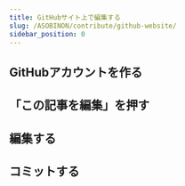 ```yaml
---
title: GitHubサイト上で編集する
slug: /ASOBINON/contribute/github-website/
sidebar_position: 0
---
```


## GitHubアカウントを作る

## 「この記事を編集」を押す

## 編集する

## コミットする
